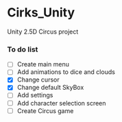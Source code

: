# Cirks_Unity
Unity 2.5D Circus project

### To do list
- [ ] Create main menu
- [ ] Add animations to dice and clouds
- [X] Change cursor
- [X] Change default SkyBox
- [ ] Add settings
- [ ] Add character selection screen
- [ ] Create Circus game
